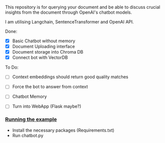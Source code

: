This repository is for querying your document
and be able to discuss crucial insights from the document
through OpenAI's chatbot models.


I am utilising Langchain, SentenceTransformer and OpenAI API.

Done:
- [x] Basic Chatbot without memory
- [x] Document Uploading interface
- [x] Document storage into Chroma DB
- [x] Connect bot with VectorDB

To Do:
- [ ] Context embeddings should return good quality matches
- [ ] Force the bot to answer from context
- [ ] Chatbot Memory
- [ ] Turn into WebApp (Flask maybe?)


### <u>Running the example</u>
- Install the necessary packages (Requirements.txt)
- Run chatbot.py


